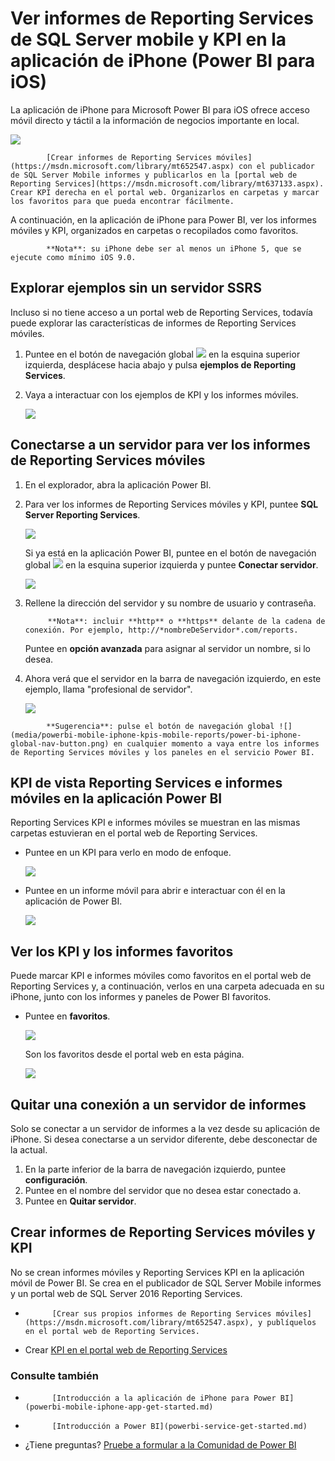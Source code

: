<properties 
   pageTitle="Ver informes de Reporting Services móviles y los KPI en la aplicación de iPhone"
   description="La aplicación de iPhone (Power BI para iOS) ofrece acceso móvil directo y táctil a la información de negocios importante en local."
   services="powerbi" 
   documentationCenter="" 
   authors="maggiesMSFT" 
   manager="mblythe" 
   backup=""
   editor=""
   tags=""
   qualityFocus="no"
   qualityDate=""/>
 
<tags
   ms.service="powerbi"
   ms.devlang="NA"
   ms.topic="article"
   ms.tgt_pltfrm="NA"
   ms.workload="powerbi"
   ms.date="10/18/2016"
   ms.author="maggies"/>

# <a name="view-sql-server-reporting-services-mobile-reports-and-kpis-in-the-iphone-app-(power-bi-for-ios)"></a>Ver informes de Reporting Services de SQL Server mobile y KPI en la aplicación de iPhone (Power BI para iOS)  

La aplicación de iPhone para Microsoft Power BI para iOS ofrece acceso móvil directo y táctil a la información de negocios importante en local. 

 ![](media/powerbi-mobile-iphone-kpis-mobile-reports/PBI_iPh_SSMRP_MobRpt.png)


            [Crear informes de Reporting Services móviles](https://msdn.microsoft.com/library/mt652547.aspx) con el publicador de SQL Server Mobile informes y publicarlos en la [portal web de Reporting Services](https://msdn.microsoft.com/library/mt637133.aspx). Crear KPI derecha en el portal web. Organizarlos en carpetas y marcar los favoritos para que pueda encontrar fácilmente. 

A continuación, en la aplicación de iPhone para Power BI, ver los informes móviles y KPI, organizados en carpetas o recopilados como favoritos. 

>
            **Nota**: su iPhone debe ser al menos un iPhone 5, que se ejecute como mínimo iOS 9.0.

## <a name="explore-samples-without-an-ssrs-server"></a>Explorar ejemplos sin un servidor SSRS

Incluso si no tiene acceso a un portal web de Reporting Services, todavía puede explorar las características de informes de Reporting Services móviles. 

1. Puntee en el botón de navegación global ![](media/powerbi-mobile-iphone-kpis-mobile-reports/power-bi-iphone-global-nav-button.png) en la esquina superior izquierda, desplácese hacia abajo y pulsa **ejemplos de Reporting Services**.

2.  Vaya a interactuar con los ejemplos de KPI y los informes móviles.

    ![](media/powerbi-mobile-iphone-kpis-mobile-reports/power-bi-iphone-ssrs-samples.png)

## <a name="connect-to-a-server-to-view-reporting-services-mobile-reports"></a>Conectarse a un servidor para ver los informes de Reporting Services móviles 

1.  En el explorador, abra la aplicación Power BI.
  
2.  Para ver los informes de Reporting Services móviles y KPI, puntee **SQL Server Reporting Services**.

    ![](media/powerbi-mobile-iphone-kpis-mobile-reports/power-bi-iphone-connect-ssrs-server.png)

    Si ya está en la aplicación Power BI, puntee en el botón de navegación global ![](media/powerbi-mobile-iphone-kpis-mobile-reports/power-bi-iphone-global-nav-button.png) en la esquina superior izquierda y puntee **Conectar servidor**.

    ![](media/powerbi-mobile-iphone-kpis-mobile-reports/power-bi-iphone-connect-ssrs.png)

4. Rellene la dirección del servidor y su nombre de usuario y contraseña.

    >
            **Nota**: incluir **http** o **https** delante de la cadena de conexión. Por ejemplo, http://*nombreDeServidor*.com/reports.

    Puntee en **opción avanzada** para asignar al servidor un nombre, si lo desea.

5.  Ahora verá que el servidor en la barra de navegación izquierdo, en este ejemplo, llama "profesional de servidor".

    ![](media/powerbi-mobile-iphone-kpis-mobile-reports/power-bi-iphone-ssrs-server.png)

>
            **Sugerencia**: pulse el botón de navegación global ![](media/powerbi-mobile-iphone-kpis-mobile-reports/power-bi-iphone-global-nav-button.png) en cualquier momento a vaya entre los informes de Reporting Services móviles y los paneles en el servicio Power BI. 

## <a name="view-reporting-services-kpis-and-mobile-reports-in-the-power-bi-app"></a>KPI de vista Reporting Services e informes móviles en la aplicación Power BI

Reporting Services KPI e informes móviles se muestran en las mismas carpetas estuvieran en el portal web de Reporting Services. 

- Puntee en un KPI para verlo en modo de enfoque.

    ![](media/powerbi-mobile-iphone-kpis-mobile-reports/PBI_iPh_SSMRP_Tile.png)

- Puntee en un informe móvil para abrir e interactuar con él en la aplicación de Power BI.

    ![](media/powerbi-mobile-iphone-kpis-mobile-reports/PBI_iPh_SSMRP_MobRpt.png)

## <a name="view-your-favorite-kpis-and-reports"></a>Ver los KPI y los informes favoritos

Puede marcar KPI e informes móviles como favoritos en el portal web de Reporting Services y, a continuación, verlos en una carpeta adecuada en su iPhone, junto con los informes y paneles de Power BI favoritos.

-  Puntee en **favoritos**.

    ![](media/powerbi-mobile-iphone-kpis-mobile-reports/power-bi-iphone-favorite-menu.png)
   
    Son los favoritos desde el portal web en esta página.

    ![](media/powerbi-mobile-iphone-kpis-mobile-reports/power-bi-iphone-favorites.png)

## <a name="remove-a-connection-to-a-report-server"></a>Quitar una conexión a un servidor de informes

Solo se conectar a un servidor de informes a la vez desde su aplicación de iPhone. Si desea conectarse a un servidor diferente, debe desconectar de la actual.

1. En la parte inferior de la barra de navegación izquierdo, puntee **configuración**.
2. Puntee en el nombre del servidor que no desea estar conectado a.
3. Puntee en **Quitar servidor**.

## <a name="create-reporting-services-mobile-reports-and-kpis"></a>Crear informes de Reporting Services móviles y KPI

No se crean informes móviles y Reporting Services KPI en la aplicación móvil de Power BI. Se crea en el publicador de SQL Server Mobile informes y un portal web de SQL Server 2016 Reporting Services.

- 
            [Crear sus propios informes de Reporting Services móviles](https://msdn.microsoft.com/library/mt652547.aspx), y publíquelos en el portal web de Reporting Services.
- Crear [KPI en el portal web de Reporting Services](https://msdn.microsoft.com/library/mt683632.aspx)

### <a name="see-also"></a>Consulte también  
- 
            [Introducción a la aplicación de iPhone para Power BI](powerbi-mobile-iphone-app-get-started.md)  
- 
            [Introducción a Power BI](powerbi-service-get-started.md)  
- ¿Tiene preguntas? 
            [Pruebe a formular a la Comunidad de Power BI](http://community.powerbi.com/)